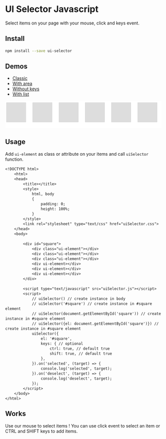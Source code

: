 # UI Selector Javascript
Select items on your page with your mouse, click and keys event.

## Install

``` bash
npm install --save ui-selector

``` 

## Demos
* [Classic](https://htmlpreview.github.io/?https://raw.githubusercontent.com/dobobaie/ui-selector/master/examples/unlimit-area.html)
* [With area](https://htmlpreview.github.io/?https://raw.githubusercontent.com/dobobaie/ui-selector/master/examples/limit-area.html)
* [Without keys](https://htmlpreview.github.io/?https://raw.githubusercontent.com/dobobaie/ui-selector/master/examples/disable-keys.html)
* [With list](https://htmlpreview.github.io/?https://raw.githubusercontent.com/dobobaie/ui-selector/master/examples/list-elements.html)

![demo](https://raw.githubusercontent.com/dobobaie/ui-selector/master/examples/demo.gif)

## Usage
Add `ui-element` as class or attribute on your items and call `uiSelector` function.

```
<!DOCTYPE html>
	<html>
	<head>
		<title></title>
		<style>
			html, body
			{
				padding: 0;
				height: 100%;
			}
		</style>
		<link rel="stylesheet" type="text/css" href="uiSelector.css">
	</head>
	<body>
		
		<div id="square">
			<div class="ui-element"></div>
			<div class="ui-element"></div>
			<div class="ui-element"></div>
			<div ui-element></div>
			<div ui-element></div>
			<div ui-element></div>
		</div>

		<script type="text/javascript" src="uiSelector.js"></script>
		<script>
			// uiSelector() // create instance in body
			// uiSelector('#square') // create instance in #square element 
			// uiSelector(document.getElementById('square')) // create instance in #square element 
			// uiSelector({el: document.getElementById('square')}) // create instance in #square element 
			uiSelector({
				el: '#square',
				keys: { // optional
					ctrl: true, // default true
					shift: true, // default true
				},
			}).on('selected', (target) => {
				console.log('selected', target);
			}).on('deselect', (target) => {
				console.log('deselect', target);
			});
		</script>
	</body>
</html>

``` 

## Works
Use our mouse to select items ! You can use click event to select an item or CTRL and SHIFT keys to add items.
